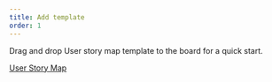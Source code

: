 ```yaml
---
title: Add template
order: 1
---
```

 
Drag and drop User story map template to the board for a quick start.

[User Story Map](template:iXjVOf4wS_w=)
